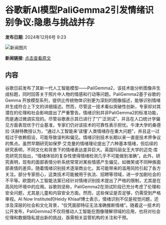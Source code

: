 # 谷歌新AI模型PaliGemma2引发情绪识别争议:隐患与挑战并存

**发布日期**: 2024年12月6号 9:23

![新闻图片](https://upload.chinaz.com/2024/1206/6386907362788698703231685.png)

**新闻链接**: [点击查看原文](https://www.aibase.com/zh/news/13737)

## 内容

谷歌日前发布了其新一代人工智能模型——PaliGemma2，该技术能分析图像并生成标题，同时回答关于照片中人物的情感和行动等问题。PaliGemma2基于谷歌的 Gemma 开放模型系列，提供比传统物体识别更为深刻的图像描述，能够识别情绪并生成符合上下文的详细描述。然而，尽管这一技术看似突破性创新，专家却对其潜在的伦理和社会影响提出了严重警告。情绪识别并非PaliGemma2的标准功能，而是通过微调实现的。尽管谷歌表示其已进行了“广泛测试”，并且在人口统计学偏见方面表现优于行业基准，专家们仍对该技术的可靠性表示担忧。牛津大学的桑德拉·沃赫特教授认为，“通过人工智能来‘读懂’人类情绪存在重大问题”，并且这一过程过于依赖假设，可能导致误判和偏见。情绪识别技术长期以来一直是技术界争议的焦点。虽然早期研究如保罗·艾克曼的情绪理论提出了六种基本情绪，但后续的研究表明，不同文化和背景下的情绪表达差异巨大。英国玛丽女王大学的迈克·库克研究员指出，“情绪体验的复杂性使得情绪检测几乎不可能做到准确”。此外，研究表明，现有的面部表情分析系统常常对某些情感产生偏见，如微笑或不同种族面部表情的差异。随着情绪识别技术逐渐商业化，其可能带来的滥用风险引起了各方关注。部分专家担心，这类技术可能被用于执法、招聘等领域，进一步加剧社会的不平等。欧盟的人工智能法案已经针对情绪识别技术提出了严格的限制，尤其是在高风险环境中的应用。谷歌则坚称，PaliGemma2在测试阶段已充分考虑了伦理和安全问题，尤其是儿童和内容安全方面。然而，这些保证是否足够，仍需受到严格审视。AI Now Institute的Heidy Khlaaf博士表示，情绪识别不仅是视觉问题，还涉及深层的社会和文化背景，“仅凭面部特征无法准确推断情绪”。随着这一技术的公开发布，PaliGemma2不仅将推动人工智能在图像理解领域的应用，也将对社会伦理和数据隐私提出新的挑战，亟需相关监管机构的关注和干预。
